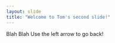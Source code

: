 ```yaml
---
layout: slide
title: "Welcome to Tom's second slide!"
---
```

Blah Blah 
Use the left arrow to go back!
